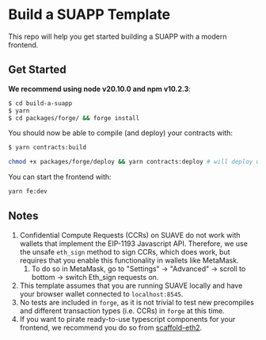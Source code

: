 # Build a SUAPP Template

This repo will help you get started building a SUAPP with a modern frontend.

## Get Started

**We recommend using node v20.10.0 and npm v10.2.3**:

```bash
$ cd build-a-suapp
$ yarn
$ cd packages/forge/ && forge install
```

You should now be able to compile (and deploy) your contracts with:

```bash
$ yarn contracts:build 
```

```bash
chmod +x packages/forge/deploy && yarn contracts:deploy # will deploy whatever contracts you tell it to, if you have SUAVE running locally
```

You can start the frontend with:

```bash
yarn fe:dev
```

## Notes

1. Confidential Compute Requests (CCRs) on SUAVE do not work with wallets that implement the EIP-1193 Javascript API. Therefore, we use the unsafe `eth_sign` method to sign CCRs, which does work, but requires that you enable this functionality in wallets like MetaMask.
    1. To do so in MetaMask, go to "Settings" -> "Advanced" -> scroll to bottom -> switch Eth_sign requests on.
2. This template assumes that you are running SUAVE locally and have your browser wallet connected to `localhost:8545`.
3. No tests are included in `forge`, as it is not trivial to test new precompiles and different transaction types (i.e. CCRs) in `forge` at this time.
4. If you want to pirate ready-to-use typescript components for your frontend, we recommend you do so from [scaffold-eth2](https://github.com/scaffold-eth/scaffold-eth-2).